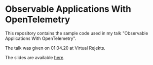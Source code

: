 # Observable Applications With OpenTelemetry

This repository contains the sample code used in my talk "Observable Applications With
OpenTelemetry".

The talk was given on 01.04.20 at Virtual Rejekts.

The slides are available
[here](https://speakerdeck.com/johananl/observable-applications-with-opentelemetry).
